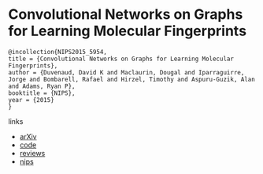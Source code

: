 # Convolutional Networks on Graphs for Learning Molecular Fingerprints

```
@incollection{NIPS2015_5954,
title = {Convolutional Networks on Graphs for Learning Molecular Fingerprints},
author = {Duvenaud, David K and Maclaurin, Dougal and Iparraguirre, Jorge and Bombarell, Rafael and Hirzel, Timothy and Aspuru-Guzik, Alan and Adams, Ryan P},
booktitle = {NIPS},
year = {2015}
}

```

links
- [arXiv](https://arxiv.org/abs/1509.09292)
- [code](https://github.com/HIPS/neural-fingerprint)
- [reviews](https://media.nips.cc/nipsbooks/nipspapers/paper_files/nips28/reviews/1321.html)
- [nips](https://papers.nips.cc/paper/5954-convolutional-networks-on-graphs-for-learning-molecular-fingerprints)
